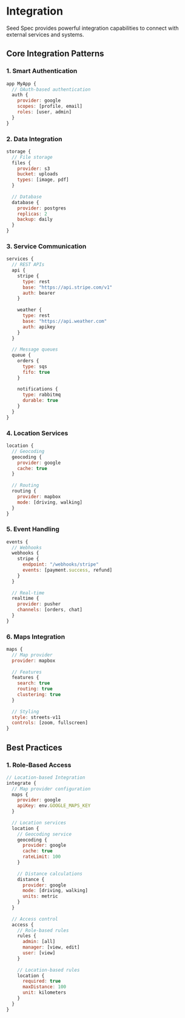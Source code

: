 # Integration

Seed Spec provides powerful integration capabilities to connect with external services and systems.

## Core Integration Patterns

### 1. Smart Authentication

```javascript
app MyApp {
  // OAuth-based authentication
  auth {
    provider: google
    scopes: [profile, email]
    roles: [user, admin]
  }
}
```

### 2. Data Integration

```javascript
storage {
  // File storage
  files {
    provider: s3
    bucket: uploads
    types: [image, pdf]
  }
  
  // Database
  database {
    provider: postgres
    replicas: 2
    backup: daily
  }
}
```

### 3. Service Communication

```javascript
services {
  // REST APIs
  api {
    stripe {
      type: rest
      base: "https://api.stripe.com/v1"
      auth: bearer
    }
    
    weather {
      type: rest
      base: "https://api.weather.com"
      auth: apikey
    }
  }
  
  // Message queues
  queue {
    orders {
      type: sqs
      fifo: true
    }
    
    notifications {
      type: rabbitmq
      durable: true
    }
  }
}
```

### 4. Location Services

```javascript
location {
  // Geocoding
  geocoding {
    provider: google
    cache: true
  }
  
  // Routing
  routing {
    provider: mapbox
    mode: [driving, walking]
  }
}
```

### 5. Event Handling

```javascript
events {
  // Webhooks
  webhooks {
    stripe {
      endpoint: "/webhooks/stripe"
      events: [payment.success, refund]
    }
  }
  
  // Real-time
  realtime {
    provider: pusher
    channels: [orders, chat]
  }
}
```

### 6. Maps Integration

```javascript
maps {
  // Map provider
  provider: mapbox
  
  // Features
  features {
    search: true
    routing: true
    clustering: true
  }
  
  // Styling
  style: streets-v11
  controls: [zoom, fullscreen]
}
```

## Best Practices

### 1. Role-Based Access

```javascript
// Location-based Integration
integrate {
  // Map provider configuration
  maps {
    provider: google
    apiKey: env.GOOGLE_MAPS_KEY
  }
  
  // Location services
  location {
    // Geocoding service
    geocoding {
      provider: google
      cache: true
      rateLimit: 100
    }
    
    // Distance calculations
    distance {
      provider: google
      mode: [driving, walking]
      units: metric
    }
  }
  
  // Access control
  access {
    // Role-based rules
    rules {
      admin: [all]
      manager: [view, edit]
      user: [view]
    }
    
    // Location-based rules
    location {
      required: true
      maxDistance: 100
      unit: kilometers
    }
  }
}
